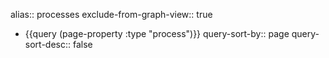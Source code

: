 alias:: processes
exclude-from-graph-view:: true

- {{query (page-property :type "process")}}
  query-sort-by:: page
  query-sort-desc:: false